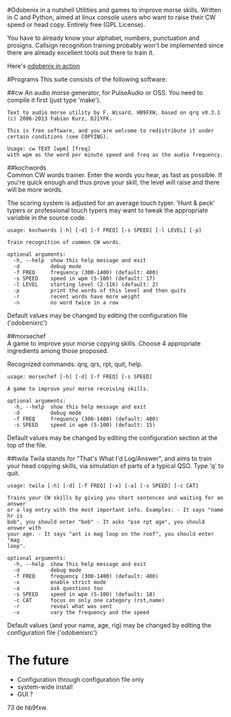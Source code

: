 #Odobenix in a nutshell
Utilities and games to improve morse skills. Written in C and Python, aimed at linux console users who want to raise their CW speed or head copy. Entirely free (GPL License).

You have to already know your alphabet, numbers, punctuation and prosigns. Callsign recognition training probably won't be implemented since there are already excellent tools out there to train it.

Here's [odobenix in action](https://youtu.be/0gcP9oYyubA)

#Programs
This suite consists of the following software:

##cw
An audio morse generator, for PulseAudio or OSS. You need to compile it first (just type 'make').  

    Text to audio morse utility by F. Wisard, HB9FXW, based on qrq v0.3.1  (c) 2006-2013 Fabian Kurz, DJ1YFK.

    This is free software, and you are welcome to redistribute it under certain conditions (see COPYING).

    Usage: cw TEXT [wpm] [freq]
    with wpm as the word per minute speed and freq as the audio frequency.

##kochwords  
Common CW words trainer. Enter the words you hear, as fast as possible. If you're quick enough and thus prove your skill, the level will raise and there will be more words. 

The scoring system is adjusted for an average touch typer. 'Hunt & peck' typers or professional touch typers may want to tweak the appropriate variable in the source code.


    usage: kochwords [-h] [-d] [-f FREQ] [-s SPEED] [-l LEVEL] [-p]

    Train recognition of common CW words.

    optional arguments:
      -h, --help  show this help message and exit
      -d          debug mode
      -f FREQ     frequency (300-1400) (default: 400)
      -s SPEED    speed in wpm (5-100) (default: 17)
      -l LEVEL    starting level (2-116) (default: 2)
      -p          print the words of this level and then quits
      -r          recent words have more weight
      -n          no word twice in a row

Default values may be changed by editing the configuration file ('odobenixrc')

##morsechef   
A game to improve your morse copying skills. Choose 4 appropriate ingredients among those proposed.

Recognized commands: qrq, qrs, rpt, quit, help.


    usage: morsechef [-h] [-d] [-f FREQ] [-s SPEED]

    A game to improve your morse receiving skills.

    optional arguments:
      -h, --help  show this help message and exit
      -d          debug mode
      -f FREQ     frequency (300-1400) (default: 400)
      -s SPEED    speed in wpm (5-100) (default: 15)

Default values may be changed by editing the configuration section at the top of the file.

##twila
Twila stands for "That's What I'd Log/Answer", and aims to train your head copying skills, via simulation of parts of a typical QSO. Type 'q' to quit.

    usage: twila [-h] [-d] [-f FREQ] [-x] [-a] [-s SPEED] [-c CAT]

    Trains your CW skills by giving you short sentences and waiting for an answer
    or a log entry with the most important info. Examples: - It says "name hr is
    bob", you should enter "bob" - It asks "pse rpt age", you should answer with
    your age. - It says "ant is mag loop on the roof", you should enter "mag
    loop".

    optional arguments:
      -h, --help  show this help message and exit
      -d          debug mode
      -f FREQ     frequency (300-1400) (default: 400)
      -x          enable strict mode
      -a          ask questions too
      -s SPEED    speed in wpm (5-100) (default: 18)
      -c CAT      focus on only one category (rst,name)
      -r          reveal what was sent
      -v          vary the frequency and the speed

Default values (and your name, age, rig) may be changed by editing the configuration file ('odobenixrc')

# The future
* Configuration through configuration file only
* system-wide install
* GUI ?

73 de hb9fxw.
